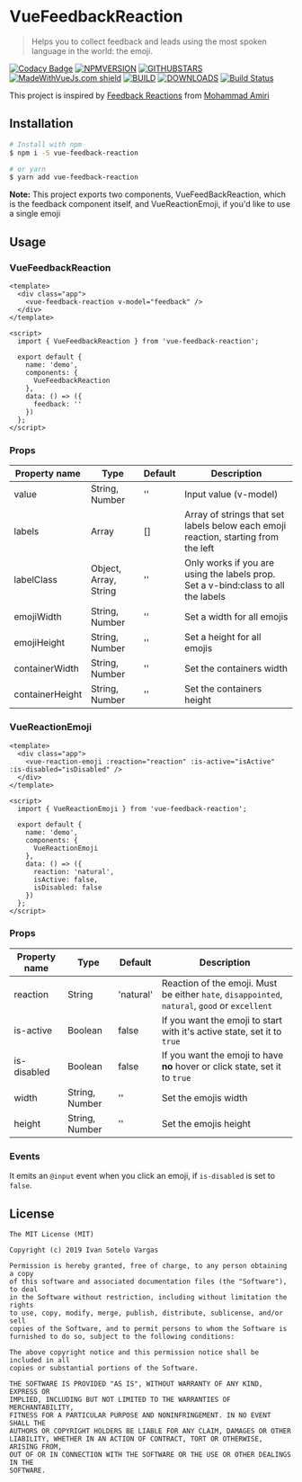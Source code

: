 # VueFeedbackReaction

> Helps you to collect feedback and leads using the most spoken language in the world: the emoji.

[![Codacy Badge](https://api.codacy.com/project/badge/Grade/afda1cbc405d4ef2844920e9c46772df)](https://www.codacy.com/manual/IvanSotelo/VueFeedbackReaction?utm_source=github.com&amp;utm_medium=referral&amp;utm_content=IvanSotelo/VueFeedbackReaction&amp;utm_campaign=Badge_Grade)
[![NPMVERSION](https://img.shields.io/npm/v/vue-feedback-reaction.svg)](http://npmjs.com/package/vue-feedback-reaction) [![GITHUBSTARS](https://img.shields.io/github/stars/IvanSotelo/VueFeedbackReaction.svg)](https://github.com/IvanSotelo/VueFeedbackReaction/stargazers) [![MadeWithVueJs.com shield](https://madewithvuejs.com/storage/repo-shields/1774-shield.svg)](https://madewithvuejs.com/p/vuefeedbackreaction/shield-link) [![BUILD](https://travis-ci.org/IvanSotelo/VueFeedbackReaction.svg?branch=master)](https://travis-ci.org/IvanSotelo/VueFeedbackReaction) [![DOWNLOADS](https://img.shields.io/npm/dt/vue-feedback-reaction.svg)](https://npmjs.com/package/vue-feedback-reaction)
[![Build Status](https://github.com/IvanSotelo/VueFeedbackReaction/workflows/Build/badge.svg)](https://github.com/IvanSotelo/VueFeedbackReaction/actions)

This project is inspired by [Feedback Reactions](https://dribbble.com/shots/4793955-Feedback-Reactions) from [Mohammad Amiri](https://dribbble.com/pixelamiri)

## Installation

``` bash
# Install with npm
$ npm i -S vue-feedback-reaction

# or yarn
$ yarn add vue-feedback-reaction
```

**Note:** This project exports two components, VueFeedBackReaction, which is the feedback component itself, and VueReactionEmoji, if you'd like to use a single emoji

## Usage

### VueFeedbackReaction

``` vue
<template>
  <div class="app">
    <vue-feedback-reaction v-model="feedback" />
  </div>
</template>

<script>
  import { VueFeedbackReaction } from 'vue-feedback-reaction';

  export default {
    name: 'demo',
    components: {
      VueFeedbackReaction
    },
    data: () => ({
      feedback: ''
    })
  };
</script>
```

### Props

| Property name   | Type                  | Default | Description                                                                        |
|-----------------|-----------------------|---------|------------------------------------------------------------------------------------|
| value           | String, Number        | ''      | Input value (v-model)                                                              |
| labels          | Array                 | []      | Array of strings that set labels below each emoji reaction, starting from the left |
| labelClass      | Object, Array, String | ''      | Only works if you are using the labels prop. Set a v-bind:class to all the labels  |
| emojiWidth      | String, Number        | ''      | Set a width for all emojis                                                         |
| emojiHeight     | String, Number        | ''      | Set a height for all emojis                                                        |
| containerWidth  | String, Number        | ''      | Set the containers width                                                           |
| containerHeight | String, Number        | ''      | Set the containers height                                                          |

### VueReactionEmoji

``` vue
<template>
  <div class="app">
    <vue-reaction-emoji :reaction="reaction" :is-active="isActive" :is-disabled="isDisabled" />
  </div>
</template>

<script>
  import { VueReactionEmoji } from 'vue-feedback-reaction';

  export default {
    name: 'demo',
    components: {
      VueReactionEmoji
    },
    data: () => ({
      reaction: 'natural',
      isActive: false,
      isDisabled: false
    })
  };
</script>
```

### Props

| Property name   | Type           | Default   | Description                                                                                    |
|-----------------|----------------|-----------|------------------------------------------------------------------------------------------------|
| reaction        | String         | 'natural' | Reaction of the emoji. Must be either `hate`, `disappointed`, `natural`, `good` or `excellent` |
| is-active       | Boolean        | false     | If you want the emoji to start with it's active state, set it to `true`                        |
| is-disabled     | Boolean        | false     | If you want the emoji to have **no** hover or click state, set it to `true`                    |
| width           | String, Number | ''        | Set the emojis width                                                                           |
| height          | String, Number | ''        | Set the emojis height                                                                          |

### Events

It emits an `@input` event when you click an emoji, if `is-disabled` is set to `false`.

## License

```
The MIT License (MIT)

Copyright (c) 2019 Ivan Sotelo Vargas

Permission is hereby granted, free of charge, to any person obtaining a copy
of this software and associated documentation files (the "Software"), to deal
in the Software without restriction, including without limitation the rights
to use, copy, modify, merge, publish, distribute, sublicense, and/or sell
copies of the Software, and to permit persons to whom the Software is
furnished to do so, subject to the following conditions:

The above copyright notice and this permission notice shall be included in all
copies or substantial portions of the Software.

THE SOFTWARE IS PROVIDED "AS IS", WITHOUT WARRANTY OF ANY KIND, EXPRESS OR
IMPLIED, INCLUDING BUT NOT LIMITED TO THE WARRANTIES OF MERCHANTABILITY,
FITNESS FOR A PARTICULAR PURPOSE AND NONINFRINGEMENT. IN NO EVENT SHALL THE
AUTHORS OR COPYRIGHT HOLDERS BE LIABLE FOR ANY CLAIM, DAMAGES OR OTHER
LIABILITY, WHETHER IN AN ACTION OF CONTRACT, TORT OR OTHERWISE, ARISING FROM,
OUT OF OR IN CONNECTION WITH THE SOFTWARE OR THE USE OR OTHER DEALINGS IN THE
SOFTWARE.
```
